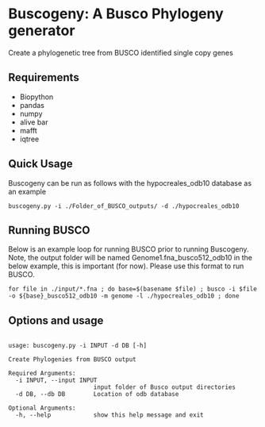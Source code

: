 # Buscogeny: A Busco Phylogeny generator
Create a phylogenetic tree from BUSCO identified single copy genes

## Requirements
- Biopython
- pandas
- numpy
- alive bar
- mafft
- iqtree

## Quick Usage
Buscogeny can be run as follows with the hypocreales_odb10 database as an example

`buscogeny.py -i ./Folder_of_BUSCO_outputs/ -d ./hypocreales_odb10`

## Running BUSCO
Below is an example loop for running BUSCO prior to running Buscogeny. Note, the output folder will be named Genome1.fna_busco512_odb10 in the below example, this is important (for now). Please use this format to run BUSCO.
```
for file in ./input/*.fna ; do base=$(basename $file) ; busco -i $file -o ${base}_busco512_odb10 -m genome -l ./hypocreales_odb10 ; done
```

## Options and usage
```

usage: buscogeny.py -i INPUT -d DB [-h]

Create Phylogenies from BUSCO output

Required Arguments:
  -i INPUT, --input INPUT
                        input folder of Busco output directories
  -d DB, --db DB        Location of odb database

Optional Arguments:
  -h, --help            show this help message and exit

```

